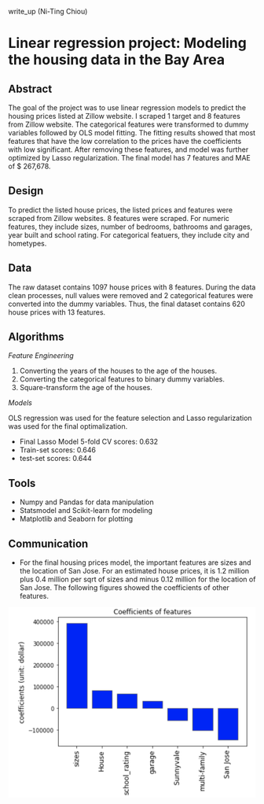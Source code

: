 write_up (Ni-Ting Chiou)

# Linear regression project: Modeling the housing data in the Bay Area

## Abstract

The goal of the project was to use linear regression models to predict the housing prices listed at Zillow website. I scraped 1 target and 8 features from Zillow website.  The categorical features were transformed to dummy variables followed by OLS model fitting. The fitting results showed that most features that have the low correlation to the prices have the coefficients with low significant. After removing these features, and model was further optimized by Lasso regularization. The final model has 7 features and MAE of $ 267,678.

## Design

To predict the listed house prices, the listed prices and features were scraped from Zillow websites. 8 features were scraped. For numeric features, they include sizes, number of bedrooms, bathrooms and garages, year built and school rating. For categorical featuers, they include city and hometypes.

## Data

The raw dataset contains 1097 house prices with 8 features. During the data clean processes, null values were removed and 2 categorical features were converted into the dummy variables. Thus, the final dataset contains 620 house prices with 13 features.
  
## Algorithms

*Feature Engineering*
1.	Converting the years of the houses to the age of the houses.
2.	Converting the categorical features to binary dummy variables.
3.	Square-transform the age of the houses.

*Models* <br> 

OLS regression was used for the feature selection and Lasso regularization was used for the final optimalization.
* Final Lasso Model 5-fold CV scores:
0.632
* Train-set scores:
0.646
* test-set scores:
0.644



## Tools
* Numpy and Pandas for data manipulation
* Statsmodel and Scikit-learn for modeling
* Matplotlib and Seaborn for plotting



## Communication
* For the final housing prices model, the important features are sizes and the location of San Jose. For an estimated house prices, it is 1.2 million plus 0.4 million per sqrt of sizes and minus 0.12 million for the location of San Jose. The following figures showed the coefficients of other features.

![alt text](https://github.com/chiouNT/Linear_regression/blob/main/Images/Final_model.png)
